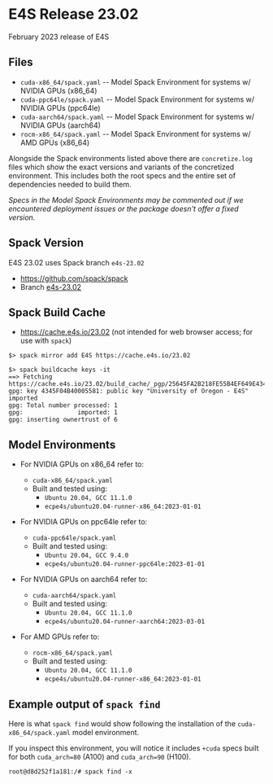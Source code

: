 # E4S Release 23.02

February 2023 release of E4S

## Files

* `cuda-x86_64/spack.yaml` -- Model Spack Environment for systems w/ NVIDIA GPUs (x86_64)
* `cuda-ppc64le/spack.yaml` -- Model Spack Environment for systems w/ NVIDIA GPUs (ppc64le)
* `cuda-aarch64/spack.yaml` -- Model Spack Environment for systems w/ NVIDIA GPUs (aarch64)
* `rocm-x86_64/spack.yaml` -- Model Spack Environment for systems w/ AMD GPUs (x86_64)

Alongside the Spack environments listed above there are `concretize.log` files which show the exact versions and variants of the concretized environment. This includes both the root specs and the entire set of dependencies needed to build them.

*Specs in the Model Spack Environments may be commented out if we encountered deployment issues or the package doesn't offer a fixed version.*


## Spack Version

E4S 23.02 uses Spack branch `e4s-23.02`
* https://github.com/spack/spack
* Branch [e4s-23.02](https://github.com/spack/spack/tree/e4s-23.02)


## Spack Build Cache

* https://cache.e4s.io/23.02 (not intended for web browser access; for use with `spack`)

```
$> spack mirror add E4S https://cache.e4s.io/23.02

$> spack buildcache keys -it
==> Fetching https://cache.e4s.io/23.02/build_cache/_pgp/25645FA2B218FE55B4EF649E4345F04B40005581.pub
gpg: key 4345F04B40005581: public key "University of Oregon - E4S" imported
gpg: Total number processed: 1
gpg:               imported: 1
gpg: inserting ownertrust of 6
```

## Model Environments

* For NVIDIA GPUs on x86_64 refer to:
  * `cuda-x86_64/spack.yaml`
  * Built and tested using:
    * `Ubuntu 20.04, GCC 11.1.0`
    * `ecpe4s/ubuntu20.04-runner-x86_64:2023-01-01`

* For NVIDIA GPUs on ppc64le refer to:
  * `cuda-ppc64le/spack.yaml`
  * Built and tested using:
    * `Ubuntu 20.04, GCC 9.4.0`
    * `ecpe4s/ubuntu20.04-runner-ppc64le:2023-01-01`

* For NVIDIA GPUs on aarch64 refer to:
  * `cuda-aarch64/spack.yaml`
  * Built and tested using:
    * `Ubuntu 20.04, GCC 11.1.0`
    * `ecpe4s/ubuntu20.04-runner-aarch64:2023-03-01`

* For AMD GPUs refer to:
  * `rocm-x86_64/spack.yaml`
  * Built and tested using:
    * `Ubuntu 20.04, GCC 11.1.0`
    * `ecpe4s/ubuntu20.04-runner-x86_64:2023-01-01`

## Example output of `spack find`

Here is what `spack find` would show following the installation of the `cuda-x86_64/spack.yaml` model environment.

If you inspect this environment, you will notice it includes `+cuda` specs built for both `cuda_arch=80` (A100) and `cuda_arch=90` (H100).

```
root@d8d252f1a181:/# spack find -x
```

